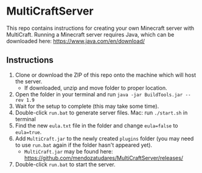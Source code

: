 ﻿# MultiCraftServer
This repo contains instructions for creating your own Minecraft server with MultiCraft. Running a Minecraft server requires Java, which can be downloaded here: https://www.java.com/en/download/

## Instructions
1. Clone or download the ZIP of this repo onto the machine which will host the server.
    * If downloaded, unzip and move folder to proper location.
2. Open the folder in your terminal and run `java -jar BuildTools.jar --rev 1.9`
3. Wait for the setup to complete (this may take some time).
4. Double-click `run.bat` to generate server files.
      Mac: run `./start.sh` in terminal
6. Find the new `eula.txt` file in the folder and change `eula=false` to `eula=true`.
7. Add `MultiCraft.jar` to the newly created `plugins` folder (you may need to use `run.bat` again if the folder hasn't appeared yet).
    * `MultiCraft.jar` may be found here: https://github.com/mendozatudares/MultiCraftServer/releases/
8. Double-click `run.bat` to start the server.
